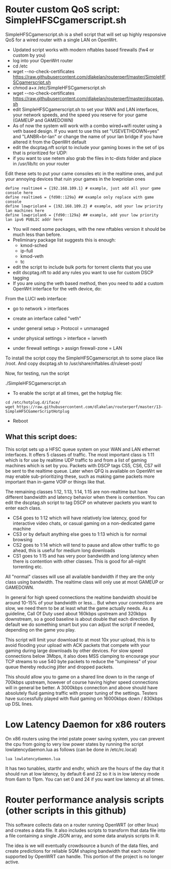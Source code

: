 
# Router custom QoS script: SimpleHFSCgamerscript.sh

SimpleHFSCgamerscript.sh is a shell script that will set up highly
responsive QoS for a wired router with a single LAN on OpenWrt. 

- Updated script works with modern nftables based firewalls (fw4 or custom by you)
- log into your OpenWrt router
- cd /etc
- wget --no-check-certificates https://raw.githubusercontent.com/dlakelan/routerperf/master/SimpleHFSCgamerscript.sh
- chmod a+x /etc/SimpleHFSCgamerscript.sh
- wget --no-check-certificates https://raw.githubusercontent.com/dlakelan/routerperf/master/dscptag.sh
- edit SimpleHFSCgamerscript.sh to set your WAN and LAN interfaces, your network speeds, and the speed you reserve for your game (GAMEUP and GAMEDOWN)
- As of now the system will work with a combo wired+wifi router using
  a veth based design. If you want to use this set "USEVETHDOWN=yes"
  and "LANBR=br-lan" or change the name of your lan bridge if you have
  altered it from the OpenWrt default
- edit the dscptag.nft script to include your gaming boxes in the set of ips that is prioritized for UDP: 
- if you want to use netem also grab the files in tc-dists folder and place in /usr/lib/tc on your router


Edit these sets to put your came consoles etc in the realtime ones, and 
put your annoying devices that ruin your games in the lowpriolan ones

```
define realtime4 = {192.168.109.1} # example, just add all your game console here
define realtime6 = {fd90::129a} ## example only replace with game console
define lowpriolan4 = {192.168.109.2} # example, add your low priority lan machines here
define lowpriolan6 = {fd90::129a} ## example, add your low priority lan ipv6 PUBLIC addr here

```

- You will need some packages, with the new nftables version it should be much less than before.
- Preliminary package list suggests this is enough:
  - kmod-sched
  - ip-full
  - kmod-veth
  - tc
- edit the script to include bulk ports for torrent clients that you use
- edit dscptag.nft to add any rules you want to use for custom DSCP tagging
- If you are using the veth based method, then you need to add a custom OpenWrt interface for the veth device, do:

From the LUCI web interface:
- go to network > interfaces

- create an interface called "veth"
- under general setup > Protocol = unmanaged
- under physical settings > interface = lanveth
- under firewall settings > assign firewall-zone = LAN


To install the script copy the SimpleHFSCgamerscript.sh to some place like /root. And copy dscptag.sh to /usr/share/nftables.d/ruleset-post/


Now, for testing, run the script

./SimpleHFSCgamerscript.sh


- To enable the script at all times, get the hotplug file:

```
cd /etc/hotplug.d/iface/
wget https://raw.githubusercontent.com/dlakelan/routerperf/master/13-SimpleHFSCGamerScriptHotplug
```
- Reboot



## What this script does:


This script sets up a HFSC queue system on your WAN and LAN ethernet
interfaces. It offers 5 classes of traffic. The most important class
is 1:11 which is for use by realtime UDP traffic to and from a list of
gaming machines which is set by you. Packets with DSCP tags CS5, CS6,
CS7 will be sent to the realtime queue. Later when QFQ is available on
OpenWrt we may enable sub-prioritizing these, such as making game
packets more important than in-game VOIP or things like that.

The remaining classes 1:12, 1:13, 1:14, 1:15 are non-realtime but have
different bandwidth and latency behavior when there is contention. You
can edit the dscptag.sh script to tag DSCP on whatever packets you
want to enter each class.

- CS4 goes to 1:12 which will have relatively low latency, good for interactive video chats, or casual gaming on a non-dedicated game machine
- CS3 or by default anything else goes to 1:13 which is for normal browsing
- CS2 goes to 1:14 which will tend to pause and allow other traffic to go ahead, this is useful for medium long downloads
- CS1 goes to 1:15 and has very poor bandwidth and long latency when there is contention with other classes. This is good for all-night torrenting etc.

All "normal" classes will use all available bandwidth if they are the
only class using bandwidth. The realtime class will only use at most
GAMEUP or GAMEDOWN.

In general for high speed connections the realtime bandwidth should be
around 10-15% of your bandwidth or less... But when your connections
are slow, we need them to be at least what the game actually needs. As
a guideline, Call Of Duty used about 160kbps upstream and 320kbps
downstream, so a good baseline is about double that each direction. By
default we do something smart but you can adjust the script if needed,
depending on the game you play.

This script will limit your download to at most 10x your upload, this
is to avoid flooding your upload with ACK packets that compete with
your gaming during large downloads by other devices. For slow speed
connections below 3Mbps, it also does MSS clamping to encourage your
TCP streams to use 540 byte packets to reduce the "lumpiness" of your
queue thereby reducing jitter and dropped packets.

This should allow you to game on a shared line down to in the range of
700kbps upstream, however of course having higher speed connections
will in general be better. A 3000kbps connection and above should have
absolutely fluid gaming traffic with proper tuning of the
settings. Testers have successfully played with fluid gaming on
16000kbps down / 830kbps up DSL lines.


# Low Latency Daemon for x86 routers

On x86 routers using the intel pstate power saving system, you can
prevent the cpu from going to very low power states by running the
script lowlatencydaemon.lua as follows (can be done in /etc/rc.local)

```
lua lowlatencydaemon.lua
```

It has two tunables, starthr and endhr, which are the hours of the day
that it should run at low latency, by default 6 and 22 so it is in low
latency mode from 6am to 11pm. You can set 0 and 24 if you want low
latency at all times.



# Router performance analysis scripts (other scripts in this github)

This software collects data on a router running OpenWRT (or other
linux) and creates a data file. It also includes scripts to transform
that data file into a file containing a single JSON array, and some
data analysis scripts in R.

The idea is we will eventually crowdsource a bunch of the data files,
and create predictions for reliable SQM shaping bandwidth that each
router supported by OpenWRT can handle. This portion of the project is
no longer active.


